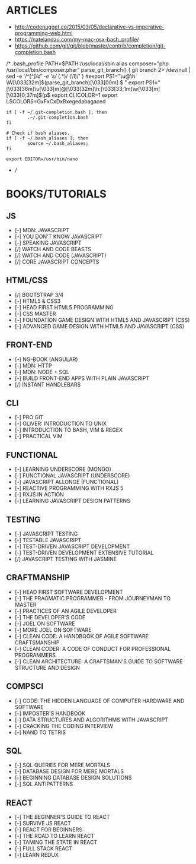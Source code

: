 # ARTICLES
* http://codenugget.co/2015/03/05/declarative-vs-imperative-programming-web.html
* https://natelandau.com/my-mac-osx-bash_profile/
* https://github.com/git/git/blob/master/contrib/completion/git-completion.bash

/* .bash_profile
PATH=$PATH:/usr/local/sbin
alias composer="php /usr/local/bin/composer.phar"
parse_git_branch() {
        git branch 2> /dev/null | sed -e '/^[^*]/d' -e 's/* \(.*\)/ (\1)/'
}
#export PS1="\u@\h \W\[\033[32m\]\$(parse_git_branch)\[\033[00m\] $ "
export PS1="\[\033[36m\]\u\[\033[m\]@\[\033[32m\]\h:\[\033[33;1m\]\w\[\033[m\]\[\033[0;37m\]\$(p$
export CLICOLOR=1
export LSCOLORS=GxFxCxDxBxegedabagaced
```
if [ -f ~/.git-completion.bash ]; then
        .~/.git-completion.bash
fi

# Check if bash aliases.
if [ -f ~/.bash_aliases ]; then
        source ~/.bash_aliases;
fi

export EDITOR=/usr/bin/nano
```
* /

# BOOKS/TUTORIALS

## JS
* [-] MDN: JAVASCRIPT
* [-] YOU DON'T KNOW JAVASCRIPT
* [-] SPEAKING JAVASCRIPT
* [/] WATCH AND CODE BEASTS
* [/] WATCH AND CODE (JAVASCRIPT)
* [/] CORE JAVASCRIPT CONCEPTS

## HTML/CSS
* [/] BOOTSTRAP 3/4
* [-] HTML5 & CSS3
* [-] HEAD FIRST HTML5 PROGRAMMING
* [-] CSS MASTER
* [-] FOUNDATION GAME DESIGN WITH HTML5 AND JAVASCRIPT (CSS)
* [-] ADVANCED GAME DESIGN WITH HTML5 AND JAVASCRIPT (CSS)

## FRONT-END
* [-] NG-BOOK (ANGULAR)
* [-] MDN: HTTP
* [-] MDN: NODE + SQL
* [-] BUILD FRONT-END APPS WITH PLAIN JAVASCRIPT
* [/] INSTANT HANDLEBARS

## CLI
* [-] PRO GIT
* [-] OLIVER: INTRODUCTION TO UNIX
* [-] INTRODUCTION TO BASH, VIM & REGEX
* [-] PRACTICAL VIM

## FUNCTIONAL
* [-] LEARNING UNDERSCORE (MONGO)
* [-] FUNCTIONAL JAVASCRIPT (UNDERSCORE)
* [-] JAVASCRIPT ALLONGE (FUNCTIONAL)
* [-] REACTIVE PROGRAMMING WITH RXJS 5
* [-] RXJS IN ACTION
* [-] LEARNING JAVASCRIPT DESIGN PATTERNS

## TESTING
* [-] JAVASCRIPT TESTING
* [-] TESTABLE JAVASCRIPT
* [-] TEST-DRIVEN JAVASCRIPT DEVELOPMENT
* [-] TEST-DRIVEN DEVELOPMENT EXTENSIVE TUTORIAL
* [/] JAVASCRIPT TESTING WITH JASMINE

## CRAFTMANSHIP
* [-] HEAD FIRST SOFTWARE DEVELOPMENT
* [-] THE PRAGMATIC PROGRAMMER - FROM JOURNEYMAN TO MASTER 
* [-] PRACTICES OF AN AGILE DEVELOPER
* [-] THE DEVELOPER'S CODE
* [-] JOEL ON SOFTWARE
* [-] MORE JOEL ON SOFTWARE
* [-] CLEAN CODE: A HANDBOOK OF AGILE SOFTWARE CRAFTSMANSHIP
* [-] CLEAN CODER: A CODE OF CONDUCT FOR PROFESSIONAL PROGRAMMERS
* [-] CLEAN ARCHITECTURE: A CRAFTSMAN'S GUIDE TO SOFTWARE STRUCTURE AND DESIGN

## COMPSCI
* [-] CODE: THE HIDDEN LANGUAGE OF COMPUTER HARDWARE AND SOFTWARE
* [-] IMPOSTER'S HANDBOOK 
* [-] DATA STRUCTURES AND ALGORITHMS WITH JAVASCRIPT
* [-] CRACKING THE CODING INTERVIEW
* [-] NAND TO TETRIS

## SQL
* [-] SQL QUERIES FOR MERE MORTALS
* [-] DATABASE DESIGN FOR MERE MORTALS
* [-] BEGINNING DATABASE DESIGN SOLUTIONS
* [-] SQL ANTIPATTERNS

## REACT
* [-] THE BEGINNER'S GUIDE TO REACT 
* [-] SURVIVE JS REACT
* [-] REACT FOR BEGINNERS
* [-] THE ROAD TO LEARN REACT
* [-] TAMING THE STATE IN REACT
* [-] FULL STACK REACT
* [-] LEARN REDUX
